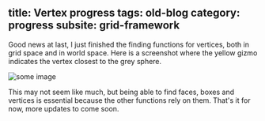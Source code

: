 title: Vertex progress
tags: old-blog
category: progress
subsite: grid-framework
---

Good news at last, I just finished the finding functions for vertices, both in
grid space and in world space. Here is a screenshot where the yellow gizmo
indicates the vertex closest to the grey sphere.

![some image](vertex-progress.png)

This may not seem like much, but being able to find faces, boxes and vertices
is essential because the other functions rely on them. That's it for now, more
updates to come soon.

